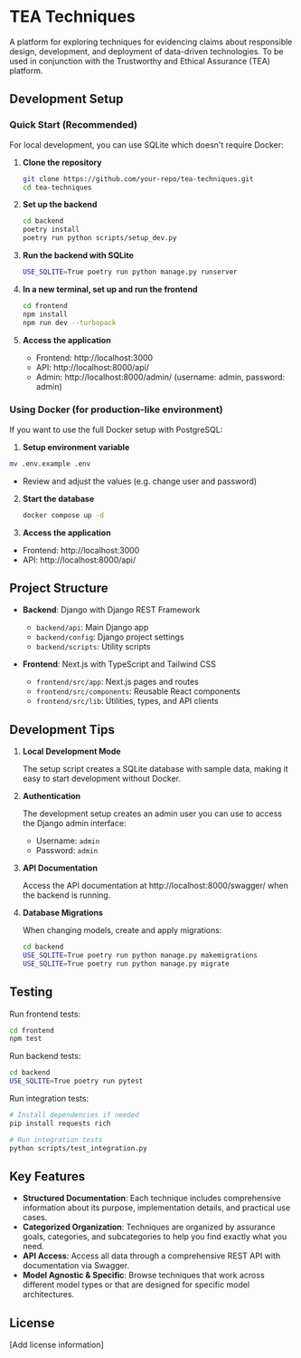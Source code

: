# TEA Techniques

A platform for exploring techniques for evidencing claims about responsible design, development, and deployment of data-driven technologies. To be used in conjunction with the Trustworthy and Ethical Assurance (TEA) platform.

## Development Setup

### Quick Start (Recommended)

For local development, you can use SQLite which doesn't require Docker:

1. **Clone the repository**
   ```bash
   git clone https://github.com/your-repo/tea-techniques.git
   cd tea-techniques
   ```

2. **Set up the backend**
   ```bash
   cd backend
   poetry install
   poetry run python scripts/setup_dev.py
   ```

3. **Run the backend with SQLite**
   ```bash
   USE_SQLITE=True poetry run python manage.py runserver
   ```

4. **In a new terminal, set up and run the frontend**
   ```bash
   cd frontend
   npm install
   npm run dev --turbopack
   ```

5. **Access the application**
   - Frontend: http://localhost:3000
   - API: http://localhost:8000/api/
   - Admin: http://localhost:8000/admin/ (username: admin, password: admin)

### Using Docker (for production-like environment)

If you want to use the full Docker setup with PostgreSQL:

1. **Setup environment variable**

  ```bash
  mv .env.example .env
  ```

  - Review and adjust the values (e.g. change user and password)

2. **Start the database**

   ```bash
   docker compose up -d
   ```

3. **Access the application**

  - Frontend: http://localhost:3000
  - API: http://localhost:8000/api/

## Project Structure

- **Backend**: Django with Django REST Framework
  - `backend/api`: Main Django app
  - `backend/config`: Django project settings
  - `backend/scripts`: Utility scripts

- **Frontend**: Next.js with TypeScript and Tailwind CSS
  - `frontend/src/app`: Next.js pages and routes
  - `frontend/src/components`: Reusable React components
  - `frontend/src/lib`: Utilities, types, and API clients

## Development Tips

1. **Local Development Mode**
   
   The setup script creates a SQLite database with sample data, making it easy to start development without Docker.

2. **Authentication**
   
   The development setup creates an admin user you can use to access the Django admin interface:
   - Username: `admin`
   - Password: `admin`

3. **API Documentation**
   
   Access the API documentation at http://localhost:8000/swagger/ when the backend is running.

4. **Database Migrations**
   
   When changing models, create and apply migrations:
   ```bash
   cd backend
   USE_SQLITE=True poetry run python manage.py makemigrations
   USE_SQLITE=True poetry run python manage.py migrate
   ```

## Testing

Run frontend tests:
```bash
cd frontend
npm test
```

Run backend tests:
```bash
cd backend
USE_SQLITE=True poetry run pytest
```

Run integration tests:
```bash
# Install dependencies if needed
pip install requests rich

# Run integration tests
python scripts/test_integration.py
```

## Key Features

- **Structured Documentation**: Each technique includes comprehensive information about its purpose, implementation details, and practical use cases.
- **Categorized Organization**: Techniques are organized by assurance goals, categories, and subcategories to help you find exactly what you need.
- **API Access**: Access all data through a comprehensive REST API with documentation via Swagger.
- **Model Agnostic & Specific**: Browse techniques that work across different model types or that are designed for specific model architectures.

## License

[Add license information]